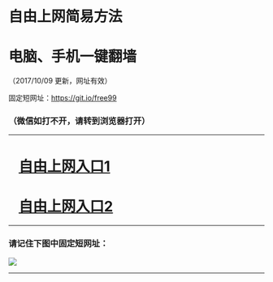 ﻿# 自由上网简易方法

# 电脑、手机一键翻墙

（2017/10/09 更新，网址有效）

固定短网址：https://git.io/free99

### （微信如打不开，请转到浏览器打开）


***





# &nbsp;&nbsp; <a href="http://ft33675964.fwq-tz-1001.info/fwqtz01.html?t=10090013934 " target="_blank">自由上网入口1</a>
# &nbsp;&nbsp; <a href="http://ft2943923042.fwq-tz-1002.info/fwqtz02.html?t=100900127163 " target="_blank">自由上网入口2</a>
***

### 请记住下图中固定短网址：

<img src="https://s3-us-west-2.amazonaws.com/fwq-1001/yjfq-20170905okok.png" /> 


***

